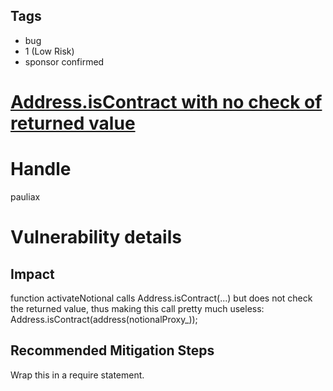 ## Tags

- bug
- 1 (Low Risk)
- sponsor confirmed

# [Address.isContract with no check of returned value](https://github.com/code-423n4/2021-08-notional-findings/issues/44) 

# Handle

pauliax


# Vulnerability details

## Impact
function activateNotional calls Address.isContract(...) but does not check the returned value, thus making this call pretty much useless:
  Address.isContract(address(notionalProxy_));

## Recommended Mitigation Steps
Wrap this in a require statement.

